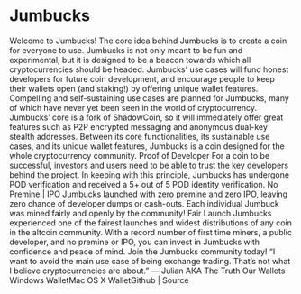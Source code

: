 # Jumbucks
Welcome to Jumbucks!  The core idea behind Jumbucks is to create a coin for everyone to use. Jumbucks is not only meant to be fun and experimental, but it is designed to be a beacon towards which all cryptocurrencies should be headed. Jumbucks' use cases will fund honest developers for future coin development, and encourage people to keep their wallets open (and staking!) by offering unique wallet features. Compelling and self-sustaining use cases are planned for Jumbucks, many of which have never yet been seen in the world of cryptocurrency. Jumbucks’ core is a fork of ShadowCoin, so it will immediately offer great features such as P2P encrypted messaging and anonymous dual-key stealth addresses. Between its core functionalities, its sustainable use cases, and its unique wallet features, Jumbucks is a coin designed for the whole cryptocurrency community.  Proof of Developer For a coin to be successful, investors and users need to be able to trust the key developers behind the project. In keeping with this principle, Jumbucks has undergone POD verification and received a 5+ out of 5 POD identity verification.  No Premine | IPO Jumbucks launched with zero premine and zero IPO, leaving zero chance of developer dumps or cash-outs. Each individual Jumbuck was mined fairly and openly by the community!  Fair Launch Jumbucks experienced one of the fairest launches and widest distributions of any coin in the altcoin community. With a record number of first time miners, a public developer, and no premine or IPO, you can invest in Jumbucks with confidence and peace of mind. Join the Jumbucks community today!  “I want to avoid the main use case of being exchange trading. That’s not what I believe cryptocurrencies are about.” — Julian AKA The Truth  Our Wallets   Windows WalletMac OS X WalletGithub | Source  
